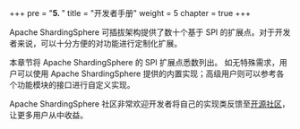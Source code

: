 +++
pre = "<b>5. </b>"
title = "开发者手册"
weight = 5
chapter = true
+++

Apache ShardingSphere 可插拔架构提供了数十个基于 SPI 的扩展点。对于开发者来说，可以十分方便的对功能进行定制化扩展。
 
本章节将 Apache ShardingSphere 的 SPI 扩展点悉数列出。
如无特殊需求，用户可以使用 Apache ShardingSphere 提供的内置实现；高级用户则可以参考各个功能模块的接口进行自定义实现。

Apache ShardingSphere 社区非常欢迎开发者将自己的实现类反馈至[开源社区](https://github.com/apache/shardingsphere/pulls)，让更多用户从中收益。

